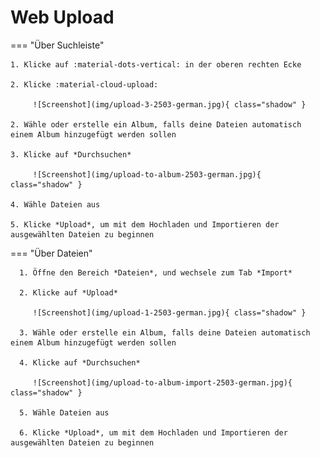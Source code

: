 # Web Upload #

=== "Über Suchleiste"

    1. Klicke auf :material-dots-vertical: in der oberen rechten Ecke

    2. Klicke :material-cloud-upload: 

         ![Screenshot](img/upload-3-2503-german.jpg){ class="shadow" }
    
    2. Wähle oder erstelle ein Album, falls deine Dateien automatisch einem Album hinzugefügt werden sollen

    3. Klicke auf *Durchsuchen*

         ![Screenshot](img/upload-to-album-2503-german.jpg){ class="shadow" }

    4. Wähle Dateien aus

    5. Klicke *Upload*, um mit dem Hochladen und Importieren der ausgewählten Dateien zu beginnen

=== "Über Dateien"

      1. Öffne den Bereich *Dateien*, und wechsele zum Tab *Import*

      2. Klicke auf *Upload*

         ![Screenshot](img/upload-1-2503-german.jpg){ class="shadow" }

      3. Wähle oder erstelle ein Album, falls deine Dateien automatisch einem Album hinzugefügt werden sollen

      4. Klicke auf *Durchsuchen*

         ![Screenshot](img/upload-to-album-import-2503-german.jpg){ class="shadow" }

      5. Wähle Dateien aus

      6. Klicke *Upload*, um mit dem Hochladen und Importieren der ausgewählten Dateien zu beginnen